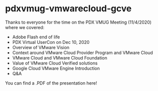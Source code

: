 # pdxvmug-vmwarecloud-gcve

Thanks to everyone for the time on the PDX VMUG Meeting (11/4/2020) where we covered:
* Adobe Flash end of life
* PDX Virtual UserCon on Dec 10, 2020
* Overview of VMware Vision
* Context around VMware Cloud Provider Program and VMware Cloud
* VMware Cloud and VMware Cloud Foundation
* Value of VMware Cloud Verified solutions
* Google Cloud VMware Engine Introduction
* Q&A

You can find a .PDF of the presentation here! 
